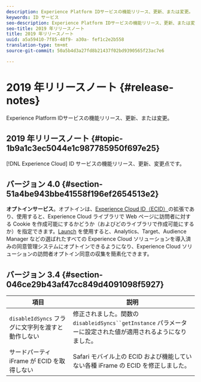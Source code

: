 ```yaml
---
description: Experience Platform IDサービスの機能リリース、更新、または変更。
keywords: ID サービス
seo-description: Experience Platform IDサービスの機能リリース、更新、または変更。
seo-title: 2019 年リリースノート
title: 2019 年リリースノート
uuid: a5a59410-7f85-48f9- a30a- fef1c2e2b558
translation-type: tm+mt
source-git-commit: 50a5b4d3a27fd8b21437f02bd9390565f23ac7e6

---
```



# 2019 年リリースノート {#release-notes}

Experience Platform IDサービスの機能リリース、更新、または変更。

## 2019 年リリースノート {#topic-1b9a1c3ec5044e1c987785950f697e25}

[!DNL Experience Cloud] ID サービスの機能リリース、更新、変更点です。

## バージョン 4.0 {#section-51a4be943bbe41558f196ef2654513e2}

**オプトインサービス**。オプトインは、[Experience Cloud ID（ECID）](https://marketing.adobe.com/resources/help/en_US/mcvid/)の拡張であり、使用すると、Experience Cloud ライブラリで Web ページに訪問者に対する Cookie を作成可能にするかどうか（およびどのライブラリで作成可能にするか）を指定できます。[Launch](https://docs.adobelaunch.com/) を使用すると、Analytics、Target、Audience Manager などの選ばれたすべての Experience Cloud ソリューションを導入済みの同意管理システムにオプトインできるようになり、Experience Cloud ソリューションの訪問者オプトイン同意の収集を簡素化できます。

## バージョン 3.4 {#section-046ce29b43af47cc849d4091098f5927}

| 項目 | 説明 |
|---|---|
| `disableIdSyncs` フラグに文字列を渡すと動作しない | 修正されました。関数の `disableidSyncs``getInstance` パラメーターに設定された値が適用されるようになりました。 |
| サードパーティ iFrame が ECID を取得しない | Safari モバイル上の ECID および機能していない各種 iFrame の ECID を修正しました。 |

